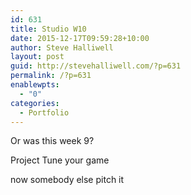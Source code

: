 ```yaml
---
id: 631
title: Studio W10
date: 2015-12-17T09:59:28+10:00
author: Steve Halliwell
layout: post
guid: http://stevehalliwell.com/?p=631
permalink: /?p=631
enablewpts:
  - "0"
categories:
  - Portfolio
---
```

Or was this week 9?

Project Tune your game

now somebody else pitch it